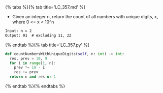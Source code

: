 {% tabs %}{% tab title='LC_357.md' %}

* Given an integer n, return the count of all numbers with unique digits, x, where 0 <= x < 10^n

```txt
Input: n = 2
Output: 91  # excluding 11, 22
```

{% endtab %}{% tab title='LC_357.py' %}

```py
def countNumbersWithUniqueDigits(self, n: int) -> int:
  res, prev = 10, 9
  for i in range(1, n):
    prev *= 10 - i
    res += prev
  return n and res or 1
```

{% endtab %}{% endtabs %}
